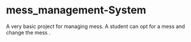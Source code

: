 # mess_management-System
A very basic project for managing mess. A student can opt for a mess and change the mess . 
